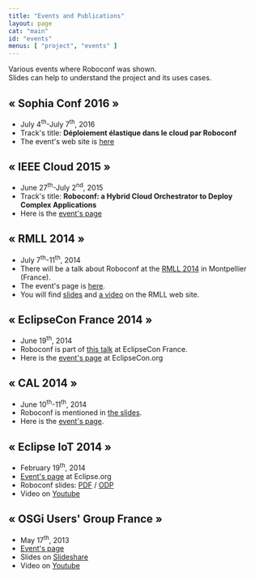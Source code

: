 ```yaml
---
title: "Events and Publications"
layout: page
cat: "main"
id: "events"
menus: [ "project", "events" ]
---
```


Various events where Roboconf was shown.  
Slides can help to understand the project and its uses cases.


## &laquo; Sophia Conf 2016 &raquo;

* July 4<sup>th</sup>-July 7<sup>th</sup>, 2016
* Track's title: **Déploiement élastique dans le cloud par Roboconf**
* The event's web site is [here](http://www.telecom-valley.fr/sophiaconf2016-intelligence-artificielle-economie-collaborative-iot-devops/)


## &laquo; IEEE Cloud 2015 &raquo;

* June 27<sup>th</sup>-July 2<sup>nd</sup>, 2015
* Track's title: **Roboconf: a Hybrid Cloud Orchestrator to Deploy Complex Applications**
* Here is the [event's page](http://www.thecloudcomputing.org/2015/)


## &laquo; RMLL 2014 &raquo;

* July 7<sup>th</sup>-11<sup>th</sup>, 2014
* There will be a talk about Roboconf at the [RMLL 2014](https://2014.rmll.info/conference285) in Montpellier (France).
* The event's page is [here](https://2014.rmll.info/).
* You will find [slides](https://2014.rmll.info/slides/67/Conf285-RMLL2014_Roboconf.pdf) and [a video](http://video.rmll.info/videos/roboconf-une-nouvelle-solution-de-deploiement/) on the RMLL web site.


## &laquo; EclipseCon France 2014 &raquo;

* June 19<sup>th</sup>, 2014
* Roboconf is part of [this talk](https://www.eclipsecon.org/france2014/node/738) at EclipseCon France.
* Here is the [event's page](https://www.eclipsecon.org/france2014/) at EclipseCon.org


## &laquo; CAL 2014 &raquo;

* June 10<sup>th</sup>-11<sup>th</sup>, 2014
* Roboconf is mentioned in [the slides](http://lig-membres.imag.fr/donsez/pub/publi/cal2014-keynote.pdf).
* Here is the [event's page](http://cal2014.enseeiht.fr/programme.html).

## &laquo; Eclipse IoT 2014 &raquo;

* February 19<sup>th</sup>, 2014
* [Event's page](http://wiki.eclipse.org/Eclipse_IoT_Day_Grenoble_2014) at Eclipse.org
* Roboconf slides: 
[PDF](/slides/eclipse-iot-2014/Roboconf--Cloud-Deployment--Eclipse-IoT--Grenoble-2014.pdf) / 
[ODP](/slides/eclipse-iot-2014/Roboconf--Cloud-Deployment--Eclipse-IoT--Grenoble-2014.odp)
* Video on [Youtube](http://www.youtube.com/watch?v=h2FvWRtDoGM)


## &laquo; OSGi Users' Group France &raquo;

* May 17<sup>th</sup>, 2013
* [Event's page](http://france.osgiusers.org/Meeting/201305)
* Slides on [Slideshare](http://fr.slideshare.net/ougf/roboconf-osgiougf)
* Video on [Youtube](http://www.youtube.com/watch?v=rL7K354lOPg)
